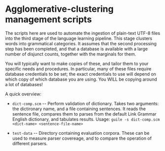 
Agglomerative-clustering management scripts
===========================================

The scripts here are used to automate the ingestion of plain-text
UTF-8 files into the third stage of the language learning pipeline.
This stage clusters words into grammatical categories. It assumes
that the second processing step has been completed, and that a
database is available with a large number of disjunct counts,
together with the marginals for them.

You will typically want to make copies of these, and tailor them to
your specific needs and procedures. In particular, many of these
files require database credentials to be set; the exact credentials
to use will depend on which copy of which database you are using.
You WILL be copying around a lot of databases!

A quick overview:

* `dict-comp.scm` -- Perform validation of dictionary. Takes two
  arguments: the dictironary name, and a file containing sentences.
  It reads the sentence file, compares them to parses from the
  default Link Grammar English dictionary, and tabulates results.
  Usage: `guile -s dict-comp.scm <dict-name> <sentence-file-name>`

* `test-data` -- Directory containing evaluation corpora. These
  can be used to measure parser covereage, and to compare the operation
  of different parsers.
